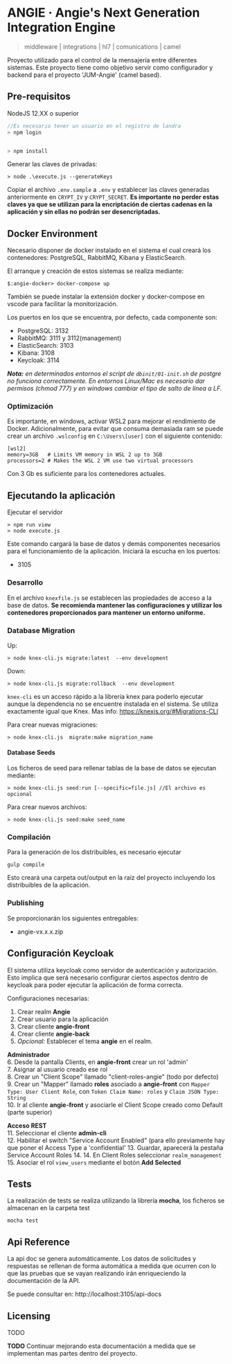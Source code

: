 # ANGIE &middot; Angie's Next Generation Integration Engine

> middleware | integrations | hl7 | comunications | camel

Proyecto utilizado para el control de la mensajería entre diferentes sistemas. Este proyecto tiene como objetivo servir como configurador y backend para el proyecto 'JUM-Angie' (camel based).

## Pre-requisitos

NodeJS 12.XX o superior

```javascript
//Es necesario tener un usuario en el registro de landra
> npm login


> npm install
```

Generar las claves de privadas:

```
> node .\execute.js --generateKeys
```

Copiar el archivo `.env.sample` a `.env` y establecer las claves generadas anteriormente en `CRYPT_IV` y `CRYPT_SECRET`. **Es importante no perder estas claves ya que se utilizan para la encriptación de ciertas cadenas en la aplicación y sin ellas no podrán ser desencriptadas.**

## Docker Environment

Necesario disponer de docker instalado en el sistema el cual creará los contenedores: PostgreSQL, RabbitMQ, Kibana y ElasticSearch.

El arranque y creación de estos sistemas se realiza mediante:

```
$:angie-docker> docker-compose up
```

También se puede instalar la extensión docker y docker-compose en vscode para facilitar la monitorización.

Los puertos en los que se encuentra, por defecto, cada componente son:

-   PostgreSQL: 3132
-   RabbitMQ: 3111 y 3112(management)
-   ElasticSearch: 3103
-   Kibana: 3108
-   Keycloak: 3114

_**Nota:** en determinados entornos el script de `dbinit/01-init.sh` de postgre no funciona correctamente. En entornos Linux/Mac es necesario dar permisos (chmod 777) y en windows cambiar el tipo de salto de línea a LF._


### Optimización

Es importante, en windows, activar WSL2 para mejorar el rendimiento de Docker. Adicionalmente, para evitar que consuma demasiada ram se puede crear un archivo `.wslconfig` en `C:\Users\[user]` con el siguiente contenido:
```
[wsl2]
memory=3GB   # Limits VM memory in WSL 2 up to 3GB
processors=2 # Makes the WSL 2 VM use two virtual processors
```

Con 3 Gb es suficiente para los contenedores actuales.

## Ejecutando la aplicación

Ejecutar el servidor

```shell
> npm run view
> node execute.js
```

Este comando cargará la base de datos y demás componentes necesarios para el funcionamiento de la aplicación. Iniciará la escucha en los puertos:

-   3105

### Desarrollo

En el archivo `knexfile.js` se establecen las propiedades de acceso a la base de datos. **Se recomienda mantener las configuraciones y utilizar los contenedores proporcionados para mantener un entorno uniforme.**

### Database Migration

Up:

```
> node knex-cli.js migrate:latest  --env development
```

Down:

```
> node knex-cli.js migrate:rollback  --env development
```

`knex-cli` es un acceso rápido a la librería knex para poderlo ejecutar aunque la dependencia no se encuentre instalada en el sistema. Se utiliza exactamente igual que Knex. Mas info: https://knexjs.org/#Migrations-CLI

Para crear nuevas migraciones:

```
> node knex-cli.js  migrate:make migration_name
```

#### Database Seeds

Los ficheros de seed para rellenar tablas de la base de datos se ejecutan mediante:

```
> node knex-cli.js seed:run [--specific=file.js] //El archivo es opcional
```

Para crear nuevos archivos:

```
> node knex-cli.js seed:make seed_name
```

### Compilación

Para la generación de los distribuibles, es necesario ejecutar

```shell
gulp compile
```

Esto creará una carpeta out/output en la raíz del proyecto incluyendo los distribuibles de la aplicación.

### Publishing

Se proporcionarán los siguientes entregables:

-   angie-vx.x.x.zip

## Configuración Keycloak

El sistema utiliza keycloak como servidor de autenticación y autorización. Esto implica que será necesario configurar ciertos aspectos dentro de keycloak para poder ejecutar la aplicación de forma correcta.

Configuraciones necesarias:

1. Crear realm **Angie**
2. Crear usuario para la aplicación
3. Crear cliente **angie-front**
4. Crear cliente **angie-back**
5. _Opcional:_ Establecer el tema **angie** en el realm.

**Administrador**  
6. Desde la pantalla Clients, en **angie-front** crear un rol 'admin'  
7. Asignar al usuario creado ese rol  
8. Crear un "Client Scope" llamado "client-roles-angie" (todo por defecto)  
9. Crear un "Mapper" llamado **roles** asociado a **angie-front** con `Mapper Type: User Client Role`, con `Token Claim Name: roles` y `Claim JSON Type: String`  
10. Ir al cliente **angie-front** y asociarle el Client Scope creado como Default (parte superior)

**Acceso REST**  
11. Seleccionar el cliente **admin-cli**  
12. Habilitar el switch "Service Account Enabled" (para ello previamente hay que poner el Access Type a 'confidential'
13. Guardar, aparecerá la pestaña Service Account Roles 
14. 14. En Client Roles seleccionar `realm_management`  
15. Asociar el rol `view_users` mediante el botón **Add Selected**

## Tests

La realización de tests se realiza utilizando la librería **mocha**, los ficheros se almacenan en la carpeta test

```shell
mocha test
```

## Api Reference

La api doc se genera automáticamente. Los datos de solicitudes y respuestas se rellenan de forma automática a medida que ocurren con lo que las pruebas que se vayan realizando irán enriqueciendo la documentación de la API.

Se puede consultar en: http://localhost:3105/api-docs

## Licensing

TODO

**TODO** Continuar mejorando esta documentación a medida que se implementan mas partes dentro del proyecto.
